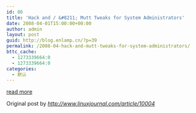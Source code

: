 ```yaml
---
id: 86
title: 'Hack and / &#8211; Mutt Tweaks for System Administrators'
date: 2008-04-01T15:00:00+00:00
author: admin
layout: post
guid: http://blog.enlamp.cn/?p=39
permalink: /2008-04-hack-and-mutt-tweaks-for-system-administrators/
bttc_cache:
  - 1273339664:0
  - 1273339664:0
categories:
  - 默认
---
```

[read more](http://www.linuxjournal.com/article/10004)

Original post by _<http://www.linuxjournal.com/article/10004>_